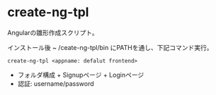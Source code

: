 # create-ng-tpl
Angularの雛形作成スクリプト。

インストール後 ~ /ceate-ng-tpl/bin にPATHを通し、下記コマンド実行。
```
create-ng-tpl <appname: defalut frontend>
```

* フォルダ構成 + Signupページ + Loginページ
* 認証: username/password
